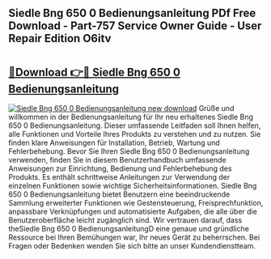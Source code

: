 ## Siedle Bng 650 0 Bedienungsanleitung PDf Free Download - Part-757 Service Owner Guide - User Repair Edition O6itv

# <h2><a href="http://df3yvx.blite.top/?on=Siedle+Bng+650+0+Bedienungsanleitung">🔗Download 👉🔴 Siedle Bng 650 0 Bedienungsanleitung</a></h2>

[![Siedle Bng 650 0 Bedienungsanleitung new download](https://i.imgur.com/lujVjoI.png)](http://df3yvx.blite.top/?on=Siedle+Bng+650+0+Bedienungsanleitung)
Grüße und willkommen in der Bedienungsanleitung für Ihr neu erhaltenes Siedle Bng 650 0 Bedienungsanleitung. Dieser umfassende Leitfaden soll Ihnen helfen, alle Funktionen und Vorteile Ihres Produkts zu verstehen und zu nutzen. Sie finden klare Anweisungen für Installation, Betrieb, Wartung und Fehlerbehebung. Bevor Sie Ihren Siedle Bng 650 0 Bedienungsanleitung verwenden, finden Sie in diesem Benutzerhandbuch umfassende Anweisungen zur Einrichtung, Bedienung und Fehlerbehebung des Produkts. Es enthält schrittweise Anleitungen zur Verwendung der einzelnen Funktionen sowie wichtige Sicherheitsinformationen. Siedle Bng 650 0 Bedienungsanleitung bietet Benutzern eine beeindruckende Sammlung erweiterter Funktionen wie Gestensteuerung, Freisprechfunktion, anpassbare Verknüpfungen und automatisierte Aufgaben, die alle über die Benutzeroberfläche leicht zugänglich sind. Wir vertrauen darauf, dass theSiedle Bng 650 0 BedienungsanleitungD eine genaue und gründliche Ressource bei Ihren Bemühungen war, Ihr neues Gerät zu beherrschen. Bei Fragen oder Bedenken wenden Sie sich bitte an unser Kundendienstteam.

